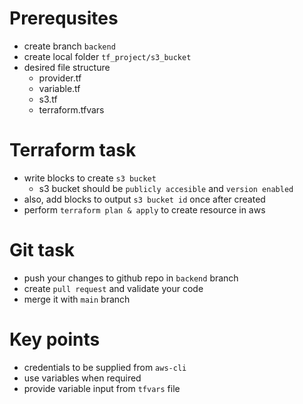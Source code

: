 # Prerequsites
- create branch `backend`
- create local folder `tf_project/s3_bucket`
- desired file structure
  * provider.tf
  * variable.tf
  * s3.tf
  * terraform.tfvars

# Terraform task
- write blocks to create `s3 bucket`
  * s3 bucket should be `publicly accesible` and `version enabled`
- also, add blocks to output `s3 bucket id` once after created
- perform `terraform plan & apply` to create resource in aws

# Git task
- push your changes to github repo in `backend` branch
- create `pull request` and validate your code
- merge it with `main` branch

# Key points
- credentials to be supplied from `aws-cli`
- use variables when required
- provide variable input from `tfvars` file